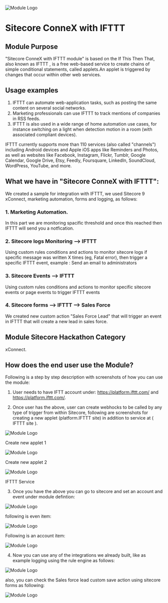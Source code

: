 ![Module Logo](documentation/images/login.png?raw=true "Module Logo")

# Sitecore ConneX with IFTTT

## Module Purpose

"Sitecore ConneX with IFTTT module" is based on the If This Then That, also known as IFTTT , is a free web-based service to create chains of simple conditional statements, called applets.An applet is triggered by changes that occur within other web services.

## Usage examples

1. IFTTT can automate web-application tasks, such as posting the same content on several social networks.
2. Marketing professionals can use IFTTT to track mentions of companies in RSS feeds.
3. IFTTT is also used in a wide range of home automation use cases, for instance switching on a light when detection motion in a room (with associated compliant devices).

IFTTT currently supports more than 110 services (also called "channels") including Android devices and Apple iOS apps like Reminders and Photos, as well as websites like Facebook, Instagram, Flickr, Tumblr, Google Calendar, Google Drive, Etsy, Feedly, Foursquare, LinkedIn, SoundCloud, WordPress, YouTube, and more.

## What we have in "Sitecore ConneX with IFTTT":

We created a sample for integration with IFTTT, we used Sitecore 9 xConnect, marketing automation, forms and logging, as follows:

### 1. Marketing Automation.

In this part we are monitoring spacific threshold and once this reached then IFTTT will send you a notfication. 


### 2. Sitecore logs Monitoring --> IFTTT
Using custom rules conditions and actions to monitor sitecore logs if specific message was written X times (eg, Fatal error), then trigger a specific IFTTT event, example : Send an email to administrators

### 3. Sitecore Events --> IFTTT
Using custom rules conditions and actions to monitor specific sitecore events or page events to trigger IFTTT events

### 4. Sitecore forms --> IFTTT --> Sales Force

We created new custom action "Sales Force Lead" that will trigger an event in IFTTT that will create a new lead in sales force. 


## Module Sitecore Hackathon Category

xConnect.

## How does the end user use the Module?

Following is a step by step description with screenshots of how you can use the module:

1. User needs to have IFTT account under: https://platform.ifttt.com/ and https://platform.ifttt.com/.

2. Once user has the above, user can create webhocks to be called by any type of trigger from within Sitecore, following are screenshots for creating a new applet (platform.IFTTT site) in addition to service at ( IFTTT site ).


![Module Logo](documentation/images/IFTTT_Platform_New_Applet.png?raw=true "IFTTT_Platform_New_Applet")

Create new applet 1

![Module Logo](documentation/images/Create_New_Applet.png?raw=true "Create_New_Applet")

Create new applet 2

![Module Logo](documentation/images/IFTTT_Service.png?raw=true "IFTTT_Service")

IFTTT Service

3. Once you have the above you can go to sitecore and set an account and event under module defintion:

![Module Logo](documentation/images/System_Modules_IFTTT.png?raw=true "System_Modules_IFTTT")

following is even item:

![Module Logo](documentation/images/System_Modules_Accounts_Account.png?raw=true "System_Modules_Accounts_Account")

Following is an account item:


![Module Logo](documentation/images/System_Modules_Accounts_Account.png?raw=true "System_Modules_Accounts_Account")


4. Now you can use any of the integrations we already built, like as example logging using the rule engine as follows:

![Module Logo](documentation/images/System_Modules_IFTTT_Logging.png?raw=true "System_Modules_IFTTT_Logging")

also, you can check the Sales force lead custom save action using sitecore forms as following:

![Module Logo](documentation/images/Custom_Save_Action.png?raw=true "custom save action")






